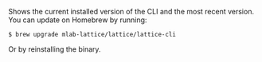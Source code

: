Shows the current installed version of the CLI and the most recent version. You can update on Homebrew by running:

```
$ brew upgrade mlab-lattice/lattice/lattice-cli
```

Or by reinstalling the binary.
